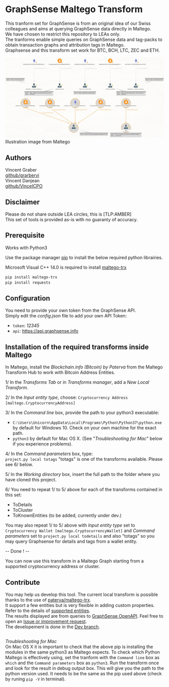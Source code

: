# GraphSense Maltego Transform
This tranform set for GraphSense is from an original idea of our Swiss colleagues and aims at querying GraphSense data directly in Maltego.  
We have chosen to restrict this repository to LEAs only.  
The tranforms enable simple queries on GraphSense data and tag-packs to obtain transaction graphs and attribution tags in Maltego.  
Graphsense and this transform set work for BTC, BCH, LTC, ZEC and ETH.

![A screen copy of the transform result in Maltego](Maltego%20BTC%20to%20GraphSense%20Tags.png?raw=true "Maltego BTC GraphSense Tag")  
Illustration image from Maltego

## Authors
Vincent Graber  
[github/grarbervi](https://github.com/grabervi)  
Vincent Danjean  
[github/VinceICPO](https://github.com/vinceicpo)

## Disclaimer
Please do not share outside LEA circles, this is [TLP:AMBER]  
This set of tools is provided as-is with no guaranty of accuracy.

## Prerequisite

Works with Python3

Use the package manager [pip](https://pip.pypa.io/en/stable/) to install the below required python librairies.

Microsoft Visual C++ 14.0 is required to install [maltego-trx](https://github.com/paterva/maltego-trx)

```bash
pip install maltego-trx  
pip install requests
```

## Configuration

You need to provide your own token from the GraphSense API.  
Simply edit the *config.json* file to add your own API Token:

- `token`: *12345*
- `api`: https://api.graphsense.info

## Installation of the required transforms inside Maltego

In Maltego, install the *Blockchain.info (Bitcoin) by Paterva* from the Maltego Transform Hub to work with Bitcoin Address Entities.

1/ In the *Transforms Tab* or in *Transforms manager*, add a *New Local Transform*.

2/ In the *Input entity type*, choose:
```Cryptocurrency Address [maltego.CryptocurrencyAddress]```

3/ In the *Command line* box, provide the path to your python3 executable:  
- ```C:\Users\Unicorn\AppData\Local\Programs\Python\Python37\python.exe``` by default for Windows 10. Check on your own machine for the exact path.  
- ```python3``` by default for Mac OS X. (See "*Troubleshooting for Mac*" below if you experience problems).

4/ In the *Command parameters* box, type:  
```project.py local totags```
"totags" is one of the transforms available. Please see 6/ below. 

5/ In the *Working directory* box, insert the full path to the folder where you have cloned this project.

6/ You need to repeat 1/ to 5/ above for each of the transforms contained in this set:
- ToDetails
- ToCluster
- ToKnownEntities (to be added, currently under dev.)

You may also repeat 1/ to 5/ above with *Input entity type* set to ```Cryptocurrency Wallet [maltego.CryptocurrencyWallet]``` and *Command parameters* set to ```project.py local todetails``` and also "totags" so you may query Graphsense for details and tags from a wallet entity.

-- Done ! --

You can now use this transform in a Maltego Graph starting from a supported cryptocurrency address or cluster.

## Contribute
You may help us develop this tool.
The current local transform is possible thanks to the use of [paterva/maltego-trx](https://github.com/paterva/maltego-trx).  
It support a few entities but is very flexible in adding custom properties. Refer to the details of [supported entities](https://github.com/paterva/maltego-trx/blob/master/maltego_trx/entities.py).  
The results displayed are from queries to [GraphSense OpenAPI](https://github.com/graphsense/graphsense-openapi/blob/master/graphsense.yaml).
Feel free to open an [Issue or improvement request](https://github.com/INTERPOL-Innovation-Centre/GraphSense-Maltego-transform/issues).  
The developement is done in the [Dev branch](https://github.com/INTERPOL-Innovation-Centre/GraphSense-Maltego-transform/tree/Dev).


##
*Troubleshooting for Mac*  
On Mac OS X it is important to check that the above pip is installing the modules in the same python3 as Maltego expects. To check which Python Maltego is effectively using, set the tranform with the `Command line` box as `which` and the `Command parameters` box as `python3`. Run the transform once and look for the result in debug output box. This will give you the path to the python version used. It needs to be the same as the pip used above (check by runing ```pip -V``` in terminal).
